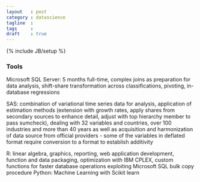 ```yaml
---
layout   : post
category : datascience
tagline  :
tags     :
draft    : true
---
```

{% include JB/setup %}

### Tools

Microsoft SQL Server: 5 months full-time, complex joins as preparation for data analysis, shift-share transformation across classifications, pivoting, in-database regressions

SAS: combination of variational time series data for analysis, application of estimation methods (extension with growth rates, apply shares from secondary sources to enhance detail, adjust with top hierarchy member to pass sumcheck), dealing with 32 variables and countries, over 100 industries and more than 40 years as well as acquisition and harmonization of data source from official providers - some of the variables in deflated format require conversion to a format to establish additivity

R: linear algebra, graphics, reporting, web application development, function and data packaging, optimization with IBM CPLEX, custom functions for faster database operations exploiting Microsoft SQL bulk copy procedure
Python: Machine Learning with Scikit learn
